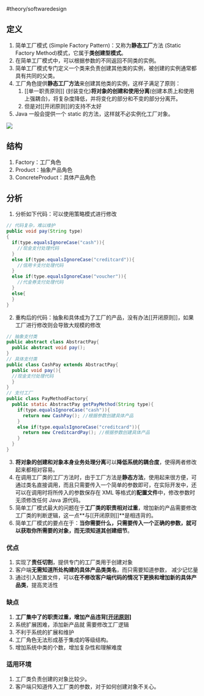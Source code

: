 
#theory/softwaredesign

## 定义
1. 简单工厂模式 (Simple Factory Pattern)：又称为**静态工厂**方法 (Static Factory Method)模式，它属于**类创建型模式**。
2. 在简单工厂模式中，可以根据参数的不同返回不同类的实例。
3. 简单工厂模式专门定义一个类来负责创建其他类的实例，被创建的实例通常都具有共同的父类。
4. 工厂角色提供**静态工厂方法**来创建其他类的实例，这样子满足了原则：
   1. [[单一职责原则]] (封装变化)**将对象的创建和使用分离**(创建本质上和使用上强耦合)，将复杂度降低，并将变化的部分和不变的部分分离开。
   2. 但是对[[开闭原则]]的支持不太好
5. Java 一般会提供一个 static 的方法，这样就不必实例化工厂对象。

![](https://spricoder.oss-cn-shanghai.aliyuncs.com/2021-Software-System-Design/img/lec03/1.png)

## 结构
1. Factory：工厂角色
2. Product：抽象产品角色
3. ConcreteProduct：具体产品角色

## 分析
1. 分析如下代码：可以使用策略模式进行修改

```java
// 代码复杂，难以维护
public void pay(String type)
{
  if(type.equalsIgnoreCase("cash")){
    //现金支付处理代码
  }
  else if(type.equalsIgnoreCase("creditcard")){
    //信用卡支付处理代码
  }
  else if(type.equalsIgnoreCase("voucher")){
    //代金券支付处理代码
  }
  else{
  }
}
```

2. 重构后的代码：抽象和具体成为了工厂的产品，没有办法[[开闭原则]]，如果工厂进行修改则会导致大规模的修改

```java
// 抽象支付类
public abstract class AbstractPay{
  public abstract void pay();
}
// 具体支付类
public class CashPay extends AbstractPay{
  public void pay(){
  //现金支付处理代码
  }
}
// 支付工厂
public class PayMethodFactory{
  public static AbstractPay getPayMethod(String type){
    if(type.equalsIgnoreCase("cash")){
      return new CashPay(); //根据参数创建具体产品
    }
    else if(type.equalsIgnoreCase("creditcard")){
      return new CreditcardPay(); //根据参数创建具体产品
    }
  }
}
```

3. **将对象的创建和对象本身业务处理分离**可以**降低系统的耦合度**，使得两者修改起来都相对容易。
4. 在调用工厂类的工厂方法时，由于工厂方法是**静态方法**，使用起来很方便，可通过类名直接调用，而且只需要传入一个简单的参数即可，在实际开发中，还可以在调用时将所传入的参数保存在 XML 等格式的**配置文件**中，修改参数时无须修改任何 Java 源代码。
5. 简单工厂模式最大的问题在于**工厂类的职责相对过重**，增加新的产品需要修改工厂类的判断逻辑，这一点**与[[开闭原则]]**是相违背的。
6. 简单工厂模式的要点在于：**当你需要什么，只需要传入一个正确的参数，就可以获取你所需要的对象，而无须知道其创建细节**。

### 优点
1.  实现了**责任切割**，提供专门的工厂类用于创建对象
2.  客户端**无需知道所处构建的具体产品类类名**，而只需要知道参数， 减少记忆量
3.  通过引入配置文件，可以**在不修改客户端代码的情况下更换和增加新的具体产品类**，提高灵活性

### 缺点
1.  **工厂集中了的职责过重，增加产品违背[[开闭原则]](需要修改判断逻辑代码)**
2.  系统扩展困难，添加新产品就 需要修改工厂逻辑
3.  不利于系统的扩展和维护
4.  工厂角色无法形成基于集成的等级结构。
5.  增加系统中类的个数，增加复杂性和理解难度

### 适用环境
1. 工厂类负责创建的对象比较少。
2. 客户端只知道传入工厂类的参数，对于如何创建对象不关心。
